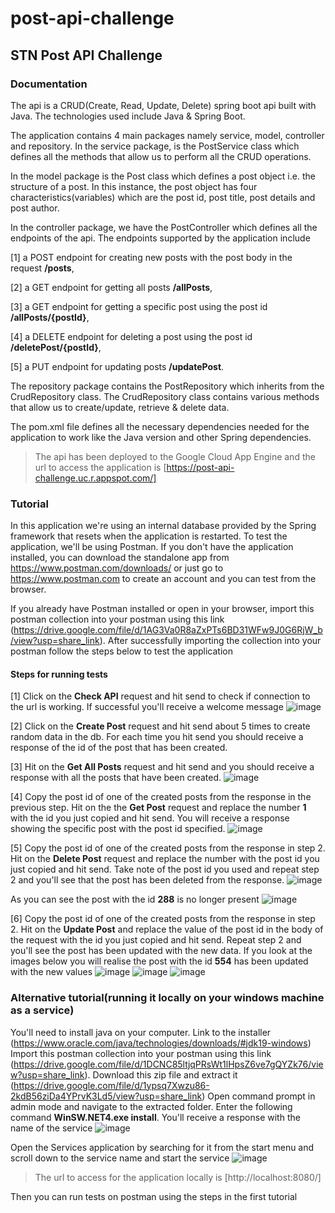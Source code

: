 # post-api-challenge
## STN Post API Challenge

### Documentation

The api is a CRUD(Create, Read, Update, Delete) spring boot api built with Java. The technologies used include Java & Spring Boot.

The application contains 4 main packages namely service, model, controller and repository. In the service package, is the PostService class which defines all the methods that allow us to perform all the CRUD operations. 

In the model package is the Post class which defines a post object i.e. the structure of a post. In this instance, the post object has four characteristics(variables) which are the post id, post title, post details and post author.

In the controller package, we have the PostController which defines all the endpoints of the api. The endpoints supported by the application include 

[1] a POST endpoint for creating new posts with the post body in the request **/posts**,

[2] a GET endpoint for getting all posts **/allPosts**,

[3] a GET endpoint for getting a specific post using the post id **/allPosts/{postId}**,

[4] a DELETE endpoint for deleting a post using the post id **/deletePost/{postId}**,

[5] a PUT endpoint for updating posts **/updatePost**.

The repository package contains the PostRepository which inherits from the CrudRepository class. The CrudRepository class contains various methods that allow us to create/update, retrieve & delete data.

The pom.xml file defines all the necessary dependencies needed for the application to work like the Java version and other Spring dependencies.

> The api has been deployed to the Google Cloud App Engine and the url to access the application is [https://post-api-challenge.uc.r.appspot.com/]

### Tutorial

In this application we're using an internal database provided by the Spring framework that resets when the application is restarted.
To test the application, we'll be using Postman. If you don't have the application installed, you can download the standalone app from https://www.postman.com/downloads/ or just go to https://www.postman.com to create an account and you can test from the browser.

If you already have Postman installed or open in your browser, import this postman collection into your postman using this link (https://drive.google.com/file/d/1AG3Va0R8aZxPTs6BD31WFw9J0G6RjW_b/view?usp=share_link).
After successfully importing the collection into your postman follow the steps below to test the application

#### Steps for running tests
[1] Click on the **Check API** request and hit send to check if connection to the url is working. If successful you'll receive a welcome message
![image](https://user-images.githubusercontent.com/96630738/210116307-3ca5ff76-93ee-4fd4-b0b4-d4ff81d51a95.png)

[2] Click on the **Create Post** request and hit send about 5 times to create random data in the db. For each time you hit send you should receive a response of the id of the post that has been created.

[3] Hit on the **Get All Posts** request and hit send and you should receive a response with all the posts that have been created.
![image](https://user-images.githubusercontent.com/96630738/210113271-64792891-c1f8-4d0c-ab51-88ba24b507e8.png)

[4] Copy the post id of one of the created posts from the response in the previous step. Hit on the the **Get Post** request and replace the number **1** with the id you just copied and hit send. You will receive a response showing the specific post with the post id specified.
![image](https://user-images.githubusercontent.com/96630738/210113320-986f7ded-32b8-4138-afed-4f563b6e80aa.png)

[5] Copy the post id of one of the created posts from the response in step 2. Hit on the **Delete Post** request and replace the number with the post id you just copied and hit send. Take note of the post id you used and repeat step 2 and you'll see that the post has been deleted from the response.
![image](https://user-images.githubusercontent.com/96630738/210113387-7a465f96-daab-4fa8-9d53-93102c974c94.png)

As you can see the post with the id **288** is no longer present
![image](https://user-images.githubusercontent.com/96630738/210113428-c20b7953-29e7-4ba1-9b7f-59c9cc488585.png)

[6] Copy the post id of one of the created posts from the response in step 2. Hit on the **Update Post** and replace the value of the post id in the body of the request with the id you just copied and hit send. Repeat step 2 and you'll see the post has been updated with the new data.
If you look at the images below you will realise the post with the id **554** has been updated with the new values
![image](https://user-images.githubusercontent.com/96630738/210113482-5ada59ec-b35a-446f-97b3-4903dff03dfb.png)
![image](https://user-images.githubusercontent.com/96630738/210113516-65d54810-c41a-462f-afea-b1ac0a6a99c7.png)
![image](https://user-images.githubusercontent.com/96630738/210113603-6081d54b-69bd-4efe-88a7-39a61b6d0a1e.png)

### Alternative tutorial(running it locally on your windows machine as a service)

You'll need to install java on your computer. Link to the installer (https://www.oracle.com/java/technologies/downloads/#jdk19-windows)
Import this postman collection into your postman using this link (https://drive.google.com/file/d/1DCNC85ltjqPRsWt1lHpsZ6ve7gQYZk76/view?usp=share_link).
Download this zip file and extract it (https://drive.google.com/file/d/1ypsq7Xwzu86-2kdB56ziDa4YPrvK3Ld5/view?usp=share_link)
Open command prompt in admin mode and navigate to the extracted folder.
Enter the following command **WinSW.NET4.exe install**. You'll receive a response with the name of the service
![image](https://user-images.githubusercontent.com/96630738/210113989-ec02dbee-b794-4d4c-9eb8-80782474598f.png)

Open the Services application by searching for it from the start menu and scroll down to the service name and start the service
![image](https://user-images.githubusercontent.com/96630738/210114968-3c7ffda5-9051-4c59-8c48-6158150f2570.png)

> The url to access for the application locally is [http://localhost:8080/]

Then you can run tests on postman using the steps in the first tutorial

